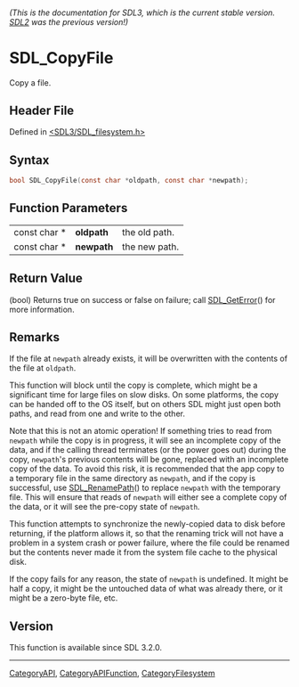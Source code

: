 ###### (This is the documentation for SDL3, which is the current stable version. [SDL2](https://wiki.libsdl.org/SDL2/) was the previous version!)
# SDL_CopyFile

Copy a file.

## Header File

Defined in [<SDL3/SDL_filesystem.h>](https://github.com/libsdl-org/SDL/blob/main/include/SDL3/SDL_filesystem.h)

## Syntax

```c
bool SDL_CopyFile(const char *oldpath, const char *newpath);
```

## Function Parameters

|              |             |               |
| ------------ | ----------- | ------------- |
| const char * | **oldpath** | the old path. |
| const char * | **newpath** | the new path. |

## Return Value

(bool) Returns true on success or false on failure; call
[SDL_GetError](SDL_GetError)() for more information.

## Remarks

If the file at `newpath` already exists, it will be overwritten with the
contents of the file at `oldpath`.

This function will block until the copy is complete, which might be a
significant time for large files on slow disks. On some platforms, the copy
can be handed off to the OS itself, but on others SDL might just open both
paths, and read from one and write to the other.

Note that this is not an atomic operation! If something tries to read from
`newpath` while the copy is in progress, it will see an incomplete copy of
the data, and if the calling thread terminates (or the power goes out)
during the copy, `newpath`'s previous contents will be gone, replaced with
an incomplete copy of the data. To avoid this risk, it is recommended that
the app copy to a temporary file in the same directory as `newpath`, and if
the copy is successful, use [SDL_RenamePath](SDL_RenamePath)() to replace
`newpath` with the temporary file. This will ensure that reads of `newpath`
will either see a complete copy of the data, or it will see the pre-copy
state of `newpath`.

This function attempts to synchronize the newly-copied data to disk before
returning, if the platform allows it, so that the renaming trick will not
have a problem in a system crash or power failure, where the file could be
renamed but the contents never made it from the system file cache to the
physical disk.

If the copy fails for any reason, the state of `newpath` is undefined. It
might be half a copy, it might be the untouched data of what was already
there, or it might be a zero-byte file, etc.

## Version

This function is available since SDL 3.2.0.

----
[CategoryAPI](CategoryAPI), [CategoryAPIFunction](CategoryAPIFunction), [CategoryFilesystem](CategoryFilesystem)

